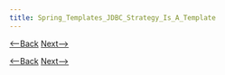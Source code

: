 ```yaml
---
title: Spring_Templates_JDBC_Strategy_Is_A_Template
---
```

[<--Back]({{_site.pagesurl}}/Spring_Templates_JDBC_Using_Template_Method_Pattern) [Next-->]({{_site.pagesurl}}/Spring_Templates_JDBC_Template_Uses_Strategy_V1)



[<--Back]({{_site.pagesurl}}/Spring_Templates_JDBC_Using_Template_Method_Pattern) [Next-->]({{_site.pagesurl}}/Spring_Templates_JDBC_Template_Uses_Strategy_V1)

